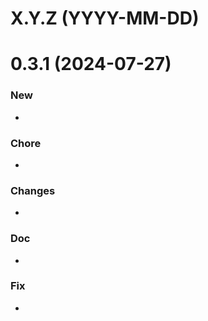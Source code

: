 # X.Y.Z (YYYY-MM-DD)

# 0.3.1 (2024-07-27)

### New

- 

### Chore

-

### Changes

- 

### Doc

- 
### Fix

- 